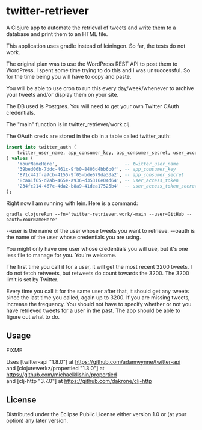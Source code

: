 # twitter-retriever

A Clojure app to automate the retrieval of tweets and write them to a database and print them to an HTML file.   

This application uses gradle instead of leiningen. So far, the tests do not work.    

The original plan was to use the WordPress REST API to post them to WordPress. I spent some time trying to do this and I was unsuccessful. So for the time being you will have to copy and paste.    

You will be able to use cron to run this every day/week/whenever to archive your tweets and/or display them on your site.   

The DB used is Postgres. You will need to get your own Twitter OAuth credentials.   

The "main" function is in twitter_retriever/work.clj.  

The OAuth creds are stored in the db in a table called twitter_auth:
```sql
insert into twitter_auth (
    twitter_user_name, app_consumer_key, app_consumer_secret, user_access_token, user_access_token_secret
) values (
    'YourNameHere',                         -- twitter_user_name
    '39bed06b-7ddc-461c-9fb0-8403d4bb6b0f', -- app_consumer_key
    '871c441f-a7cb-4155-9f05-bde679da33a2', -- app_consumer_secret
    '8caa1f65-d7ab-465e-a936-d35316e04d64', -- user_access_token
    '234fc214-467c-4da2-b8a9-41dea17525b4'  -- user_access_token_secret
);
```

Right now I am running with lein. Here is a command:   
```shell
gradle clojureRun --fn='twitter-retriever.work/-main --user=GitHub --oauth=YourNameHere'
```

--user is the name of the user whose tweets you want to retrieve. --oauth is the name of the user whose credentials you are using.   

You might only have one user whose credentials you will use, but it's one less file to manage for you. You're welcome.   

The first time you call it for a user, it will get the most recent 3200 tweets. I do not fetch retweets, but retweets do count towards the 3200. The 3200 limit is set by Twitter.   

Every time you call it for the same user after that, it should get any tweets since the last time you called, again up to 3200. If you are missing tweets, increase the frequency. You should not have to specify whether or not you have retrieved tweets for a user in the past. The app should be able to figure out what to do.  

## Usage

FIXME

Uses [twitter-api "1.8.0"] at https://github.com/adamwynne/twitter-api   
and [clojurewerkz/propertied "1.3.0"] at https://github.com/michaelklishin/propertied   
and [clj-http "3.7.0"] at https://github.com/dakrone/clj-http   

## License



Distributed under the Eclipse Public License either version 1.0 or (at
your option) any later version.

